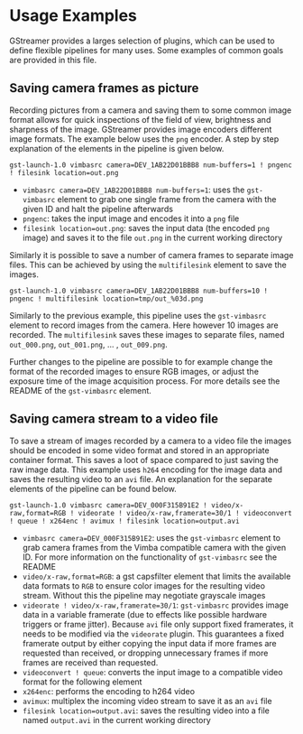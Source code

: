 # Usage Examples

GStreamer provides a larges selection of plugins, which can be used to define flexible pipelines for
many uses. Some examples of common goals are provided in this file.

## Saving camera frames as picture

Recording pictures from a camera and saving them to some common image format allows for quick
inspections of the field of view, brightness and sharpness of the image. GStreamer provides image
encoders different image formats. The example below uses the `png` encoder. A step by step
explanation of the elements in the pipeline is given below.
```
gst-launch-1.0 vimbasrc camera=DEV_1AB22D01BBB8 num-buffers=1 ! pngenc ! filesink location=out.png
```

- `vimbasrc camera=DEV_1AB22D01BBB8 num-buffers=1`: uses the `gst-vimbasrc` element to grab one
  single frame from the camera with the given ID and halt the pipeline afterwards
- `pngenc`: takes the input image and encodes it into a `png` file
- `filesink location=out.png`: saves the input data (the encoded `png` image) and saves it to the
  file `out.png` in the current working directory

Similarly it is possible to save a number of camera frames to separate image files. This can be
achieved by using the `multifilesink` element to save the images.
```
gst-launch-1.0 vimbasrc camera=DEV_1AB22D01BBB8 num-buffers=10 ! pngenc ! multifilesink location=tmp/out_%03d.png
```

Similarly to the previous example, this pipeline uses the `gst-vimbasrc` element to record images
from the camera. Here however 10 images are recorded. The `multifilesink` saves these images to
separate files, named `out_000.png`, `out_001.png`, ... , `out_009.png`.

Further changes to the pipeline are possible to for example change the format of the recorded images
to ensure RGB images, or adjust the exposure time of the image acquisition process. For more details
see the README of the `gst-vimbasrc` element.

## Saving camera stream to a video file

To save a stream of images recorded by a camera to a video file the images should be encoded in some
video format and stored in an appropriate container format. This saves a loot of space compared to
just saving the raw image data. This example uses `h264` encoding for the image data and saves the
resulting video to an `avi` file. An explanation for the separate elements of the pipeline can be
found below.
```
gst-launch-1.0 vimbasrc camera=DEV_000F315B91E2 ! video/x-raw,format=RGB ! videorate ! video/x-raw,framerate=30/1 ! videoconvert ! queue ! x264enc ! avimux ! filesink location=output.avi
```

- `vimbasrc camera=DEV_000F315B91E2`: uses the `gst-vimbasrc` element to grab camera frames from the
  Vimba compatible camera with the given ID. For more information on the functionality of
  `gst-vimbasrc` see the README
- `video/x-raw,format=RGB`: a gst capsfilter element that limits the available data formats to `RGB`
  to ensure color images for the resulting video stream. Without this the pipeline may negotiate
  grayscale images
- `videorate ! video/x-raw,framerate=30/1`: `gst-vimbasrc` provides image data in a variable
  framerate (due to effects like possible hardware triggers or frame jitter). Because `avi` file
  only support fixed framerates, it needs to be modified via the `videorate` plugin. This guarantees
  a fixed framerate output by either copying the input data if more frames are requested than
  received, or dropping unnecessary frames if more frames are received than requested.
- `videoconvert ! queue`: converts the input image to a compatible video format for the following
  element
- `x264enc`: performs the encoding to h264 video
- `avimux`: multiplex the incoming video stream to save it as an `avi` file
- `filesink location=output.avi`: saves the resulting video into a file named `output.avi` in the
  current working directory

